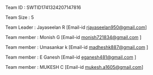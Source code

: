 Team ID : SWTID1741324207147816

Team Size : 5

Team Leader : Jayaseelan R [Email-id rjayaseelan950@gmail.com]

Team member : Monish G  [Email-id monish721834@gmail.com ]

Team member : Umasankar k [Email-id madheshk887@gmail.com ]

Team member : E Ganesh [Email-id eganesh481@gmail.com ]

Team member : MUKESH C [Email-id mukesh.a1605@gmail.com]

